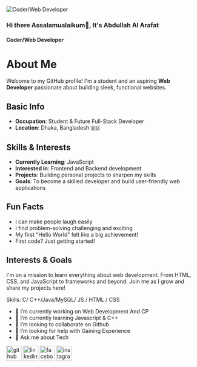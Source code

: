 ![Coder/Web Developer](https://export-download.canva.com/r_lcI/DAGUByr_lcI/6/0/0001-8021355173385129983.png?X-Amz-Algorithm=AWS4-HMAC-SHA256&X-Amz-Credential=AKIAJHKNGJLC2J7OGJ6Q%2F20241019%2Fus-east-1%2Fs3%2Faws4_request&X-Amz-Date=20241019T025813Z&X-Amz-Expires=49518&X-Amz-Signature=26898c17591bdcceae2254b27e52d02beddeb1b50215f37b639005a57381272d&X-Amz-SignedHeaders=host&response-content-disposition=attachment%3B%20filename%2A%3DUTF-8%27%27Orange%2520Modern%2520Geometric%2520Profile%2520LinkedIn%2520Banner.png&response-expires=Sat%2C%2019%20Oct%202024%2016%3A43%3A31%20GMT)

### Hi there Assalamualaikum👋, It's Abdullah Al Arafat
#### Coder/Web Developer

# About Me


Welcome to my GitHub profile! I'm a student and an aspiring **Web Developer** passionate about building sleek, functional websites.

## Basic Info
- **Occupation**: Student & Future Full-Stack Developer
- **Location**: Dhaka, Bangladesh 🇧🇩

## Skills & Interests
- **Currently Learning**: JavaScript
- **Interested in**: Frontend and Backend development
- **Projects**: Building personal projects to sharpen my skills
- **Goals**: To become a skilled developer and build user-friendly web applications
## Fun Facts
- I can make people laugh easily
- I find problem-solving  challenging and exciting
- My first "Hello World"  felt like a big achievement!
- First code? Just getting started!

## Interests & Goals
I'm on a mission to learn everything about web development. From HTML, CSS, and JavaScript to frameworks and beyond. Join me as I grow and share my projects here!


Skills: C/ C++/Java/MySQL/ JS / HTML / CSS

- 🔭 I’m currently working on Web Development And CP 
- 🌱 I’m currently learning Javascript & C++ 
- 👯 I’m looking to collaborate on Github 
- 🤔 I’m looking for help with Gaining Experience  
- 💬 Ask me about Tech


[<img src='https://cdn.jsdelivr.net/npm/simple-icons@3.0.1/icons/github.svg' alt='github' height='40'>](https://github.com/HASTAR17)  [<img src='https://cdn.jsdelivr.net/npm/simple-icons@3.0.1/icons/linkedin.svg' alt='linkedin' height='40'>](https://www.linkedin.com/in/hastar17/)  [<img src='https://cdn.jsdelivr.net/npm/simple-icons@3.0.1/icons/facebook.svg' alt='facebook' height='40'>](https://www.facebook.com/HASTAR17)  [<img src='https://cdn.jsdelivr.net/npm/simple-icons@3.0.1/icons/instagram.svg' alt='instagram' height='40'>](https://www.instagram.com/a.a.arafat/)  

